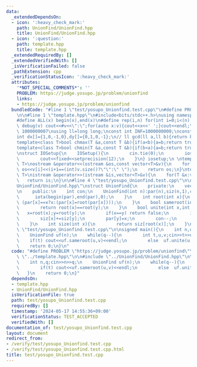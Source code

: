 ```yaml
---
data:
  _extendedDependsOn:
  - icon: ':heavy_check_mark:'
    path: UnionFind/UnionFind.hpp
    title: UnionFind/UnionFind.hpp
  - icon: ':question:'
    path: template.hpp
    title: template.hpp
  _extendedRequiredBy: []
  _extendedVerifiedWith: []
  _isVerificationFailed: false
  _pathExtension: cpp
  _verificationStatusIcon: ':heavy_check_mark:'
  attributes:
    '*NOT_SPECIAL_COMMENTS*': ''
    PROBLEM: https://judge.yosupo.jp/problem/unionfind
    links:
    - https://judge.yosupo.jp/problem/unionfind
  bundledCode: "#line 1 \"test/yosupo_Unionfind.test.cpp\"\n#define PROBLEM \"https://judge.yosupo.jp/problem/unionfind\"\
    \n\n#line 1 \"template.hpp\"\n#include<bits/stdc++.h>\nusing namespace std;\n\
    #define ALL(x) begin(x),end(x)\n#define rep(i,n) for(int i=0;i<(n);i++)\n#define\
    \ debug(v) cout<<#v<<\":\";for(auto x:v){cout<<x<<' ';}cout<<endl;\n#define mod\
    \ 1000000007\nusing ll=long long;\nconst int INF=1000000000;\nconst ll LINF=1001002003004005006ll;\n\
    int dx[]={1,0,-1,0},dy[]={0,1,0,-1};\n// ll gcd(ll a,ll b){return b?gcd(b,a%b):a;}\n\
    template<class T>bool chmax(T &a,const T &b){if(a<b){a=b;return true;}return false;}\n\
    template<class T>bool chmin(T &a,const T &b){if(b<a){a=b;return true;}return false;}\n\
    \nstruct IOSetup{\n    IOSetup(){\n        cin.tie(0);\n        ios::sync_with_stdio(0);\n\
    \        cout<<fixed<<setprecision(12);\n    }\n} iosetup;\n \ntemplate<typename\
    \ T>\nostream &operator<<(ostream &os,const vector<T>&v){\n    for(int i=0;i<(int)v.size();i++)\
    \ os<<v[i]<<(i+1==(int)v.size()?\"\":\" \");\n    return os;\n}\ntemplate<typename\
    \ T>\nistream &operator>>(istream &is,vector<T>&v){\n    for(T &x:v)is>>x;\n \
    \   return is;\n}\n\n#line 4 \"test/yosupo_Unionfind.test.cpp\"\n\n#line 1 \"\
    UnionFind/UnionFind.hpp\"\nstruct UnionFind{\n    private:\n    vector<int> par,siz;\n\
    \n    public:\n    int con;\n    UnionFind(int n):par(n),siz(n,1),con(n){\n  \
    \      iota(begin(par),end(par),0);\n    }\n    int root(int x){\n        return\
    \ (par[x]==x?x:(par[x]=root(par[x])));\n    }\n    bool sameroot(int x,int y){\n\
    \        return root(x)==root(y);\n    }\n    bool unite(int x,int y){\n     \
    \   x=root(x);y=root(y);\n        if(x==y) return false;\n        if(siz[x]<siz[y])swap(x,y);\n\
    \        siz[x]+=siz[y];\n        par[y]=x;\n        con--;\n        return true;\n\
    \    }\n    int size(int x){\n        return siz[root(x)];\n    }\n};\n#line 6\
    \ \"test/yosupo_Unionfind.test.cpp\"\n\nsigned main(){\n    int n,q;cin>>n>>q;\n\
    \    UnionFind uf(n);\n    while(q--){\n        int t,u,v;cin>>t>>u>>v;\n    \
    \    if(t) cout<<uf.sameroot(u,v)<<endl;\n        else  uf.unite(u,v);\n    }\n\
    \    return 0;\n}\n"
  code: "#define PROBLEM \"https://judge.yosupo.jp/problem/unionfind\"\n\n#include\
    \ \"../template.hpp\"\n\n#include \"../UnionFind/UnionFind.hpp\"\n\nsigned main(){\n\
    \    int n,q;cin>>n>>q;\n    UnionFind uf(n);\n    while(q--){\n        int t,u,v;cin>>t>>u>>v;\n\
    \        if(t) cout<<uf.sameroot(u,v)<<endl;\n        else  uf.unite(u,v);\n \
    \   }\n    return 0;\n}"
  dependsOn:
  - template.hpp
  - UnionFind/UnionFind.hpp
  isVerificationFile: true
  path: test/yosupo_Unionfind.test.cpp
  requiredBy: []
  timestamp: '2024-05-17 14:55:36+09:00'
  verificationStatus: TEST_ACCEPTED
  verifiedWith: []
documentation_of: test/yosupo_Unionfind.test.cpp
layout: document
redirect_from:
- /verify/test/yosupo_Unionfind.test.cpp
- /verify/test/yosupo_Unionfind.test.cpp.html
title: test/yosupo_Unionfind.test.cpp
---
```

